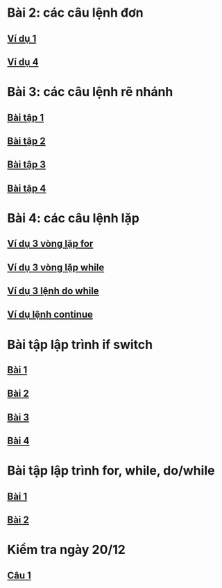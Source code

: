 # Bài 2: các câu lệnh đơn
## [Ví dụ 1](https://www.jdoodle.com/a/5CHZ)
## [Ví dụ 4](https://www.jdoodle.com/a/5HKz)
# Bài 3: các câu lệnh rẽ nhánh
## [Bài tập 1](http://www.jdoodle.com/a/5Awy)
## [Bài tập 2](https://www.jdoodle.com/a/5AwS)  
## [Bài tập 3](https://www.jdoodle.com/a/5AxR)
## [Bài tập 4](https://www.jdoodle.com/a/5Az7)
# Bài 4: các câu lệnh lặp
## [Ví dụ 3 vòng lặp for](https://www.jdoodle.com/a/5GAY)
## [Ví dụ 3 vòng lặp while](https://www.jdoodle.com/a/5GG0)
## [Ví dụ 3 lệnh do while](https://www.jdoodle.com/a/5GGb)
## [Ví dụ lệnh continue](https://www.jdoodle.com/a/5GGg)
# Bài tập lập trình if switch
## [Bài 1](https://www.jdoodle.com/a/5B2P)
## [Bài 2](https://www.jdoodle.com/a/5B4j)
## [Bài 3](https://www.jdoodle.com/a/5HKN)
## [Bài 4](https://www.jdoodle.com/a/5D9w)
# Bài tập lập trình for, while, do/while
## [Bài 1](https://www.jdoodle.com/a/5HKQ)
## [Bài 2](https://www.jdoodle.com/a/5FU8) 
# Kiểm tra ngày 20/12
## [Câu 1](https://www.jdoodle.com/embed/v0/5F25)
